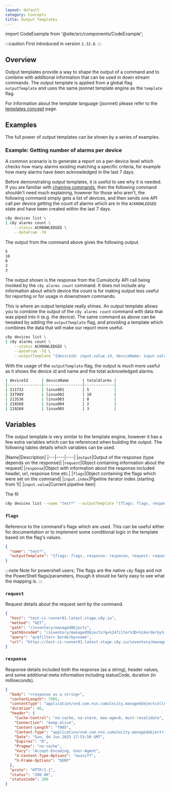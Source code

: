 ```yaml
---
layout: default
category: Concepts
title: Output Templates
---
```


import CodeExample from '@site/src/components/CodeExample';

:::caution
First introduced in version `2.32.0`.
:::

## Overview

Output templates provide a way to shape the output of a command and to combine with additional information that can be used in down stream commands. The output template is applied from a global flag `outputTemplate` and uses the same jsonnet template engine as the `template` flag.

For information about the template language (jsonnet) please refer to the [templates concept](./templates.md) page.

## Examples

The full power of output templates can be shown by a series of examples.

### Example: Getting number of alarms per device

A common scenario is to generate a report on a per-device level which checks how many alarms existing matching a specific criteria, for example how many alarms have been acknowledged in the last 7 days.

Before demonstrating output templates, it is useful to see why it is needed. If you are familiar with [chaining commands](./chaining-commands.md), then the following command shouldn't need much explaining, however for those who aren't, the following command simply gets a list of devices, and then sends one API call per device getting the count of alarms which are in the `ACKNOWLEDGED` state and have been created within the last 7 days.

<CodeExample>

```bash
c8y devices list \
| c8y alarms count \
    --status ACKNOWLEDGED \
    --dateFrom -7d
```

</CodeExample>

The output from the command above gives the following output.

```sh title="Output"
5
10
0
2
3
```

The output shown is the response from the Cumulocity API call being invoked by the `c8y alarms count` command. It does not include any information about which device the count is for making output less useful for reporting or for usage in downstream commands.

This is where an output template really shines. An output template allows you to combine the output of the `c8y alarms count` command with data that was piped into it (e.g. the device). The same command as above can be tweaked by adding the `outputTemplate` flag, and providing a template which combines the data that will make our report more useful.

<CodeExample>

```bash
c8y devices list \
| c8y alarms count \
    --status ACKNOWLEDGED \
    --dateFrom -7d \
    --outputTemplate "{deviceId: input.value.id, deviceName: input.value.name, totalAlarms: output}"
```

</CodeExample>

With the usage of the `outputTemplate` flag, the output is much more useful as it shows the device id and name and the total acknowledged alarms.

```sh title="Output"
| deviceId      | deviceName      | totalAlarms |
|---------------|-----------------|-------------|
| 211732        | linux001        | 5           |
| 337989        | linux002        | 10          |
| 213536        | linux003        | 0           |
| 219268        | linux004        | 2           |
| 219268        | linux005        | 3           |
```

## Variables

The output template is very similar to the template engine, however it has a few extra variables which can be referenced when building the output. The following tables details which variables can be used.

|Name|Description|
|---|----|----|
|`output`|Output of the response (type depends on the response)|
|`request`|Object containing information about the request|
|`response`|Object with information about the response included header, url, response time etc.|
|`flags`|Object containing the flags which were set on the command|
|`input.index`|Pipeline iterator index (starting from 1)|
|`input.value`|Current pipeline item|


The fll

<CodeExample>

```bash
c8y devices list --name "test*" --outputTemplate "{flags: flags, response: response, request: request}"
```

</CodeExample>


### `flags`

Reference to the command's flags which are used. This can be useful either for documentation or to implement some conditional logic in the template based on the flag's values.

```json
{
  "name": "test*",
  "outputTemplate": "{flags: flags, response: response, request: request}"
}
```

:::note
Note for powershell users; The flags are the native `c8y` flags and not the PowerShell flags/parameters, though it should be fairly easy to see what the mapping is.
:::

### `request`

Request details about the request sent by the command.

```json
{
  "host": "test-ci-runner01.latest.stage.c8y.io",
  "method": "GET",
  "path": "/inventory/managedObjects",
  "pathEncoded": "/inventory/managedObjects?q=%24filter%3D+%24orderby%3Dname",
  "query": "q=$filter= $orderby=name",
  "url": "https://test-ci-runner01.latest.stage.c8y.io/inventory/managedObjects?q=%24filter%3D+%24orderby%3Dname"
}
```

### `response`

Response details included both the response (as a string), header values, and some additional meta information including statusCode, duration (in milliseconds).

```json
{
  "body": "<response as a string>",
  "contentLength": 7905,
  "contentType": "application/vnd.com.nsn.cumulocity.managedobjectcollection+json;charset=UTF-8;ver=0.9",
  "duration": 86,
  "header": {
    "Cache-Control": "no-cache, no-store, max-age=0, must-revalidate",
    "Connection": "keep-alive",
    "Content-Length": "7905",
    "Content-Type": "application/vnd.com.nsn.cumulocity.managedobject+json;charset=UTF-8;ver=0.9",
    "Date": "Sun, 04 Jun 2023 17:53:50 GMT",
    "Expires": "0",
    "Pragma": "no-cache",
    "Vary": "Accept-Encoding, User-Agent",
    "X-Content-Type-Options": "nosniff",
    "X-Frame-Options": "DENY"
  },
  "proto": "HTTP/1.1",
  "status": "200 OK",
  "statusCode": 200
}
```
